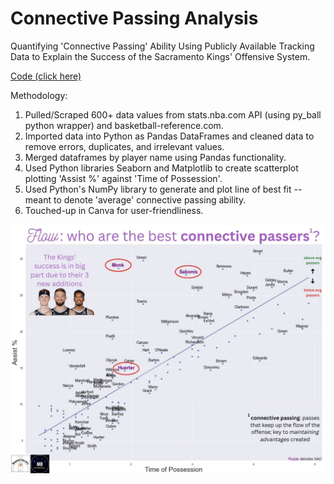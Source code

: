 # Connective Passing Analysis
Quantifying 'Connective Passing' Ability Using Publicly Available Tracking Data to Explain the Success of the Sacramento Kings' Offensive System.

[Code (click here)](https://github.com/yashwantsathish/Connective-Passing-Analysis/blob/main/ConnectivePassingAnalysis.ipynb)

Methodology:
1. Pulled/Scraped 600+ data values from stats.nba.com API (using py_ball python wrapper) and basketball-reference.com.
2. Imported data into Python as Pandas DataFrames and cleaned data to remove errors, duplicates, and irrelevant values.
3. Merged dataframes by player name using Pandas functionality.
4. Used Python libraries Seaborn and Matplotlib to create scatterplot plotting 'Assist %' against 'Time of Possession'. 
5. Used Python's NumPy library to generate and plot line of best fit -- meant to denote 'average' connective passing ability.
6. Touched-up in Canva for user-friendliness.

![Kings' Connective Passing](KingsConnectivePassing.png)
